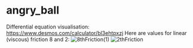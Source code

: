# angry_ball
Differential equation visualisation:
https://www.desmos.com/calculator/bl3ehtpxzj
Here are values for linear (viscous) friction 8 and 2:
![8thFriction(1)](https://github.com/kostyastrong/angry-ball/assets/69136524/9934d8e6-d7be-4b34-a2ea-c6f01a6bfe0a)
![2thFriction](https://github.com/kostyastrong/angry-ball/assets/69136524/b44afac1-8678-47d5-b52e-7c68aae0f143)
